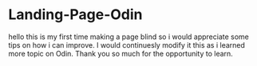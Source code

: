 # Landing-Page-Odin


hello this is my first time making a page blind so i would appreciate some tips on how i can improve. I would continuesly modify it this as i learned more topic on Odin. Thank you so much for the opportunity to learn.